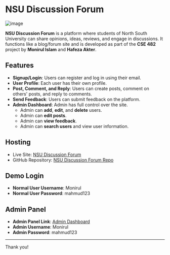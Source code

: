 # NSU Discussion Forum

![image](https://github.com/user-attachments/assets/1edb1be9-b69a-43e3-8667-98c81fff825d)

**NSU Discussion Forum** is a platform where students of North South University can share opinions, ideas, reviews, and engage in discussions. It functions like a blog/forum site and is developed as part of the **CSE 482** project by **Monirul Islam** and **Hafeza Akter**.

## Features
- **Signup/Login**: Users can register and log in using their email.
- **User Profile**: Each user has their own profile.
- **Post, Comment, and Reply**: Users can create posts, comment on others' posts, and reply to comments.
- **Send Feedback**: Users can submit feedback on the platform.
- **Admin Dashboard**: Admin has full control over the site.
  - Admin can **add**, **edit**, and **delete** users.
  - Admin can **edit posts**.
  - Admin can **view feedback**.
  - Admin can **search users** and view user information.

## Hosting
- Live Site: [NSU Discussion Forum](https://nsu-discussion-forum.000webhostapp.com)
- GitHub Repository: [NSU Discussion Forum Repo](https://github.com/Monirul-Islam-Mahmud/NSU-Discussion-Forum)

## Demo Login
- **Normal User Username**: Monirul  
- **Normal User Password**: mahmud123

## Admin Panel
- **Admin Panel Link**: [Admin Dashboard](https://nsu-discussion-forum.000webhostapp.com/admin.php)
- **Admin Username**: Monirul  
- **Admin Password**: mahmud123

---

Thank you!
